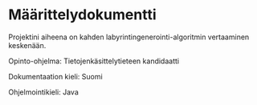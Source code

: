 # Määrittelydokumentti

Projektini aiheena on kahden labyrintingenerointi-algoritmin vertaaminen keskenään.

Opinto-ohjelma: Tietojenkäsittelytieteen kandidaatti

Dokumentaation kieli: Suomi

Ohjelmointikieli: Java
